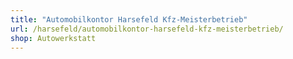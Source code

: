 ```yaml
---
title: "Automobilkontor Harsefeld Kfz-Meisterbetrieb"
url: /harsefeld/automobilkontor-harsefeld-kfz-meisterbetrieb/
shop: Autowerkstatt
---
```

